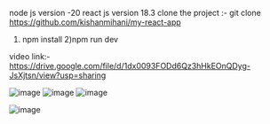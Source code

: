 
node js version -20
react js version 18.3
clone the project :- git clone https://github.com/kishanmihani/my-react-app
 1) npm install
2)npm run dev





video link:- https://drive.google.com/file/d/1dx0093FODd6Qz3hHkEOnQDyg-JsXjtsn/view?usp=sharing

![image](https://github.com/user-attachments/assets/5f1840b6-fbfb-4dcd-9885-06ac8489617b)
![image](https://github.com/user-attachments/assets/f2c2847e-892c-45a0-910e-f92be05f5250)
![image](https://github.com/user-attachments/assets/32e48b37-a354-4d42-85a3-fe28b0b4ba2a)


![image](https://github.com/user-attachments/assets/ab80f7fe-6ae9-49bb-84fd-b7445c84cd85)

